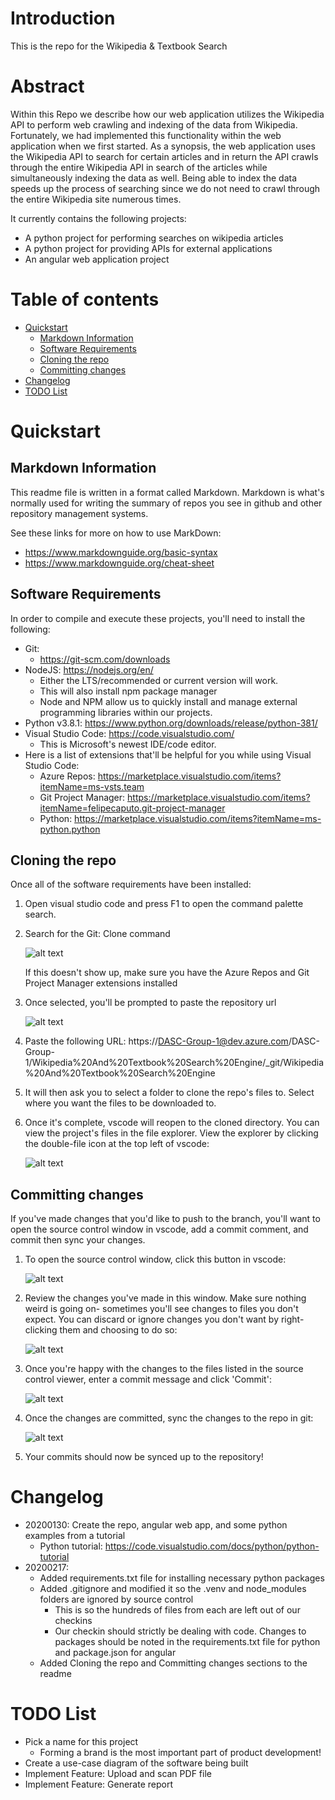 # Introduction

This is the repo for the Wikipedia & Textbook Search

# Abstract

Within this Repo we describe how our web application utilizes the Wikipedia API to perform web crawling and indexing of the data from Wikipedia. Fortunately, we had
implemented this functionality within the web application when we first started. As a synopsis, the web application uses the Wikipedia API to search for certain articles and in return the API crawls through the entire Wikipedia API in search of the articles while simultaneously indexing the data as well. Being able to index the data speeds up the process of searching since we do not need to crawl through the entire Wikipedia site numerous times.

It currently contains the following projects:

- A python project for performing searches on wikipedia articles
- A python project for providing APIs for external applications
- An angular web application project

# Table of contents

- [Quickstart](#quickstart)
    - [Markdown Information](#markdown-information)
    - [Software Requirements](#software-requirements)
    - [Cloning the repo](#cloning-the-repo)
    - [Committing changes](#committing-changes)
- [Changelog](#changelog)
- [TODO List](#todo-list)

# Quickstart

## Markdown Information
This readme file is written in a format called Markdown.
Markdown is what's normally used for writing the summary of repos you see in github and other repository management systems.

See these links for more on how to use MarkDown:

- https://www.markdownguide.org/basic-syntax
- https://www.markdownguide.org/cheat-sheet


## Software Requirements
In order to compile and execute these projects, you'll need to install the following:

- Git:
    - https://git-scm.com/downloads    
- NodeJS: https://nodejs.org/en/
    - Either the LTS/recommended or current version will work.
    - This will also install npm package manager
    - Node and NPM allow us to quickly install and manage external programming libraries within our projects.
- Python v3.8.1: https://www.python.org/downloads/release/python-381/
- Visual Studio Code: https://code.visualstudio.com/
    - This is Microsoft's newest IDE/code editor.
- Here is a list of extensions that'll be helpful for you while using Visual Studio Code:
    - Azure Repos: https://marketplace.visualstudio.com/items?itemName=ms-vsts.team
    - Git Project Manager: https://marketplace.visualstudio.com/items?itemName=felipecaputo.git-project-manager
    - Python: https://marketplace.visualstudio.com/items?itemName=ms-python.python


## Cloning the repo

Once all of the software requirements have been installed:

1. Open visual studio code and press F1 to open the command palette search.

2. Search for the Git: Clone command

    ![alt text](./readme_resources/img/git_clone_vscode_command.png "The Git: Clone command from the vscode command palette.")
    
    If this doesn't show up, make sure you have the Azure Repos and Git Project Manager extensions installed

3. Once selected, you'll be prompted to paste the repository url

    ![alt text](./readme_resources/img/git_clone_url_vscode_command.png "The prompt from vscode to paste a repository URL")

4. Paste the following URL: https://DASC-Group-1@dev.azure.com/DASC-Group-1/Wikipedia%20And%20Textbook%20Search%20Engine/_git/Wikipedia%20And%20Textbook%20Search%20Engine

5. It will then ask you to select a folder to clone the repo's files to. Select where you want the files to be downloaded to.

6. Once it's complete, vscode will reopen to the cloned directory. You can view the project's files in the file explorer. View the explorer by clicking the double-file icon at the top left of vscode:

    ![alt text](./readme_resources/img/vscode_fileexplorer.png "The button for showing and hiding the file explorer in vscode.")


## Committing changes

If you've made changes that you'd like to push to the branch, you'll want to open the source control window in vscode, add a commit comment, and commit then sync your changes.

1. To open the source control window, click this button in vscode:

    ![alt text](./readme_resources/img/vscode_sourcecontrolbutton.png "The button for showing and hiding the source control window in vscode.")

2. Review the changes you've made in this window. Make sure nothing weird is going on- sometimes you'll see changes to files you don't expect. You can discard or ignore changes you don't want by right-clicking them and choosing to do so:

    ![alt text](./readme_resources/img/vscode_discardchanges.png "How to discard changes in the visual studio code source control window.")

3. Once you're happy with the changes to the files listed in the source control viewer, enter a commit message and click 'Commit':

    ![alt text](./readme_resources/img/vscode_commit.png "Commit changes in vscode.")

4. Once the changes are committed, sync the changes to the repo in git:

    ![alt text](./readme_resources/img/vscode_sync.png "Sync commits to git server.")

5. Your commits should now be synced up to the repository!

# Changelog

- 20200130: Create the repo, angular web app, and some python examples from a tutorial
    - Python tutorial: https://code.visualstudio.com/docs/python/python-tutorial
- 20200217: 
    - Added requirements.txt file for installing necessary python packages
    - Added .gitignore and modified it so the .venv and node_modules folders are ignored by source control
        - This is so the hundreds of files from each are left out of our checkins
        - Our checkin should strictly be dealing with code. Changes to packages should be noted in the requirements.txt file for python and package.json for angular
    - Added Cloning the repo and Committing changes sections to the readme


# TODO List

- Pick a name for this project
    - Forming a brand is the most important part of product development!
- Create a use-case diagram of the software being built
- Implement Feature: Upload and scan PDF file
- Implement Feature: Generate report
